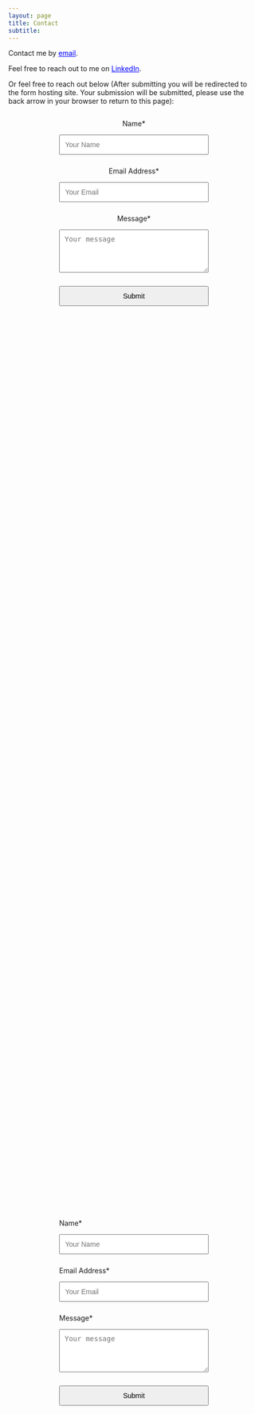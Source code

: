 ```yaml
---
layout: page
title: Contact
subtitle: 
---
```

Contact me by <a href="mailto:cathaoiragnew@gmail.com" style="color:blue; text-decoration: underline;">email</a>.

Feel free to reach out to me on <a href="https://www.linkedin.com/in/cathaoiragnew/" style="color:blue; text-decoration: underline;">LinkedIn</a>.

Or feel free to reach out below (After submitting you will be redirected to the form hosting site. Your submission will be submitted, please use the back arrow in your browser to return to this page):

<center>
<form action="https://formkeep.com/f/f302825db951"
   accept-charset="UTF-8"
   enctype="multipart/form-data"
   method="POST">
  <p>Name*</p>
  <input type="text" name="name" placeholder="Your Name">
  <input type="hidden" name="utf8" value="✓">  
  <p>Email Address*</p>
  <input type="email" name="email" placeholder="Your Email">
  <p>Message*</p>
  <textarea name="message" placeholder="Your message" rows="4"></textarea>
   <br>
  <button type="submit">Submit</button>
</form>
</center>

<!DOCTYPE html>
<html lang="en">
<head>
  <meta charset="UTF-8">
  <meta name="viewport" content="width=device-width, initial-scale=1.0">
  <style>
    .form-container {
      display: flex;
      justify-content: center;
      align-items: center;
      height: 100vh;
    }
    form {
      display: flex;
      flex-direction: column;
      width: 300px;
    }
    textarea {
      resize: horizontal;
    }
    input, textarea {
      margin-bottom: 10px;
      padding: 10px;
      font-size: 1em;
      width: 100%;
      box-sizing: border-box;
    }
    button {
      padding: 10px;
      font-size: 1em;
      cursor: pointer;
    }
  </style>
</head>
<body>

<div class="form-container">
  <form action="https://formkeep.com/f/f302825db951"
        accept-charset="UTF-8"
        enctype="multipart/form-data"
        method="POST">
    <p>Name*</p>
    <input type="text" name="name" placeholder="Your Name">
    <input type="hidden" name="utf8" value="✓">  
    <p>Email Address*</p>
    <input type="email" name="email" placeholder="Your Email">
    <p>Message*</p>
    <textarea name="message" placeholder="Your message" rows="4"></textarea>
    <br>
    <button type="submit">Submit</button>
  </form>
</div>

</body>
</html>

